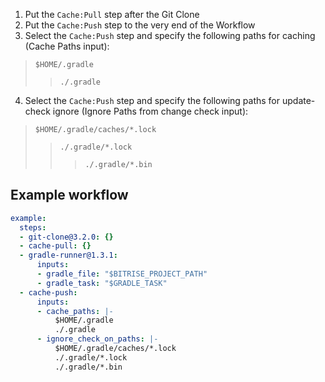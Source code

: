 1. Put the `Cache:Pull` step after the Git Clone
2. Put the `Cache:Push` step to the very end of the Workflow
3. Select the `Cache:Push` step and specify the following paths for caching (Cache Paths input):
> ```$HOME/.gradle```
>>  ```./.gradle```
4. Select the `Cache:Push` step and specify the following paths for update-check ignore (Ignore Paths from change check input):
> ```$HOME/.gradle/caches/*.lock```
>> ```./.gradle/*.lock```
>>> ```./.gradle/*.bin```

## Example workflow
```yml
example:
  steps:
  - git-clone@3.2.0: {}
  - cache-pull: {}
  - gradle-runner@1.3.1:
      inputs:
      - gradle_file: "$BITRISE_PROJECT_PATH"
      - gradle_task: "$GRADLE_TASK"
  - cache-push:
      inputs:
      - cache_paths: |-
          $HOME/.gradle
          ./.gradle
      - ignore_check_on_paths: |-
          $HOME/.gradle/caches/*.lock
          ./.gradle/*.lock
          ./.gradle/*.bin
```

